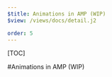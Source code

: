 ```yaml
---
$title: Animations in AMP (WIP)
$view: /views/docs/detail.j2

order: 5
---
```


[TOC]

#Animations in AMP (WIP)
